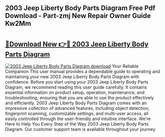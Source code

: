 ## 2003 Jeep Liberty Body Parts Diagram Free Pdf Download - Part-zmj New Repair Owner Guide Kw2Mm

# <h2><a href="http://dftosfs.blite.top/?on=2003+Jeep+Liberty+Body+Parts+Diagram">🔗Download New 👉🔴 2003 Jeep Liberty Body Parts Diagram</a></h2>

[![2003 Jeep Liberty Body Parts Diagram download](https://i.imgur.com/lujVjoI.png)](http://dftosfs.blite.top/?on=2003+Jeep+Liberty+Body+Parts+Diagram)
Your Reliable Companion This user manual provides a dependable guide to operating and maintaining your new 2003 Jeep Liberty Body Parts Diagram with confidence. Before you start using your 2003 Jeep Liberty Body Parts Diagram, we recommend reading this user guide carefully. It contains essential information on product setup, operation, maintenance, and troubleshooting, ensuring that you are able to use the product effectively and efficiently. 2003 Jeep Liberty Body Parts Diagram comes with an impressive collection of advanced features, including object detection, fingerprint scanning, customizable settings, and multi-user access, all easily controlled through the user-friendly and intuitive interface. We're Here to Help You Every Step of the Way 2003 Jeep Liberty Body Parts Diagram. Our customer support team is available throughout your journey.
